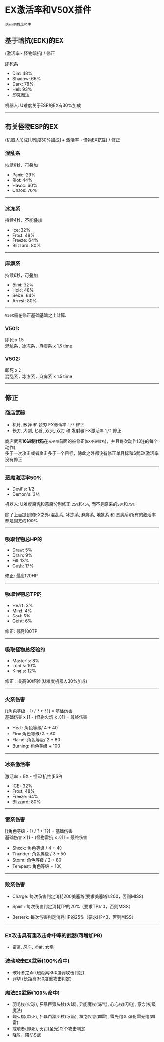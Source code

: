 # EX激活率和V50X插件

`谈ex前提是命中`


## 基于暗抗(EDK)的EX

(激活率 - 怪物暗抗) / 修正

即死系  
- Dim: 48%
- Shadow: 66%
- Dark: 78%
- Hell: 93%
- 即死魔法

机器人: U难度关于ESP的EX有30%加成

--- 

## 有关怪物ESP的EX  

(机器人加成\[U难度30%加成\] + 激活率 - 怪物EX抗性) / 修正

### 混乱系  
持续8秒，可叠加
- Panic: 29%
- Riot: 44%
- Havoc: 60%
- Chaos: 76%

---

### 冰冻系  
持续4秒，不能叠加
- Ice: 32%
- Frost: 48%
- Freeze: 64%
- Blizzard: 80%

---

### 麻痹系  
持续6秒，可叠加
- Bind: 32%
- Hold: 48%
- Seize: 64%
- Arrest: 80%

---

`V50X`需在修正基础基础之上计算.

### V501:  
即死 x 1.5  
混乱系，冰冻系，麻痹系 x 1.5 time

### V502:  
即死 x 2  
混乱系，冰冻系，麻痹系 x 1.5 time

---

## 修正

### 商店武器
- 机枪, 散弹 和 投刃 EX激活率 `1/3` 修正.
- 长刀, 大剑, 匕首, 双头, 双刀 和 发射器 EX激活率 `1/2` 修正.

商店武器**16进制代码**在`光子爪`前面的被修正(`EX不是败系`)，并且每次动作(3连的每个动作)  
多于一次攻击或者攻击多于一个目标，除此之外都没有修正单目标和S武EX激活率没有修正

---
### 恶魔激活率50%
- Devil's: 1/2 
- Demon's: 3/4

机器人: U难度魔鬼和恶魔分别修正 `25%`和`45%`, 而不是原来的`50%`和`75%`

除了上面提到的EX之外(混乱系, 冰冻系, 麻痹系, 地狱系 和 恶魔系)所有的激活率都是固定的100%

---

### 吸取怪物总HP的  
- Draw: 5%
- Drain: 9%
- Fill: 13%
- Gush: 17%

修正: 最高120HP

--- 

### 吸取怪物总TP的  
- Heart: 3%
- Mind: 4%
- Soul: 5%
- Geist: 6%

修正: 最高100TP

---

### 吸取怪物总经验的
- Master's: 8%
- Lord's: 10%
- King's: 12%

修正：最高80经验 (U难度机器人30%加成)

---

### 火系伤害  
\[(角色等级 - 1) / ? + ??\] = 基础伤害  
基础伤害 x \[1 - (怪物火炕 x .01\] = 最终伤害
- Heat: 角色等级/ 4 + 40
- Fire: 角色等级/ 3 + 60
- Flame: 角色等级/ 2 + 80
- Burning: 角色等级 + 100

---

### 冰系激活率  
激活率 = EX - 怪EX抗性(ESP)  
- ICE : 32%
- Frost: 48%
- Freeze: 64%
- Blizzard: 80%

---

### 雷系伤害
\[(角色等级 - 1) / ? + ??\] = 基础伤害  
基础伤害 x \[1 - (怪物雷抗 x .01\] = 最终伤害  
- Shock: 角色等级 / 4 + 40
- Thunder: 角色等级 / 3 + 60
- Storm: 角色等级 / 2 + 80
- Tempest: 角色等级 + 100

--- 

### 败系伤害
- Charge: 每次伤害判定消耗200美塞塔(要求美塞塔≥200，否则MISS)

- Spirit : 每次伤害判定消耗TP的20%（要求TP≥10，否则MISS）

- Berserk: 每次伤害判定消耗HP的25%（要求HP≥3，否则MISS）

---

### EX攻击具有重攻击命中率的武器(可增加PB)  
- 富豪, 风车, 冷射, 女皇


### 波动攻击EX武器(100%命中)  
- 破坏者之斧 (短距离360度弱攻击判定)
- 罪切 (长距离360度重攻击判定)


### 魔法EX武器(100%命中)
- 羽毛杖(火球), 狂暴巨猿头杖(火球), 异能魔杖(冻气), 心心杖(闪电), 意念(初级魔法)
- 烧火棍(中火), 狂暴白猿头杖(冰箭), 神之叹息(群雷), 雷光炮 & 强化雷光炮(群雷)
- 戒魂者(即死), 天罚(圣光)12个攻击判定
- 降攻，降防S武